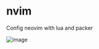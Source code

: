 # nvim

Config neovim with lua and packer

![image](https://user-images.githubusercontent.com/70082215/171454053-f684472e-dd20-44a0-8244-e0cba8bf980f.png)

